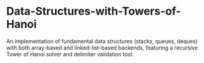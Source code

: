 # Data-Structures-with-Towers-of-Hanoi
An implementation of fundamental data structures (stacks, queues, deques) with both array-based and linked-list-based backends, featuring a recursive Tower of Hanoi solver and delimiter validation tool.
